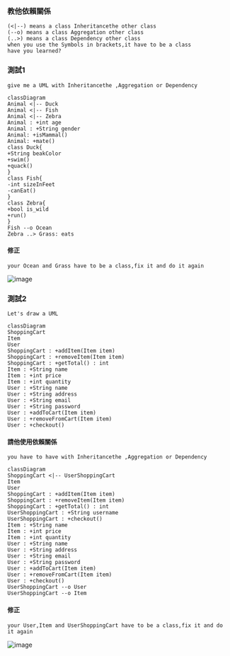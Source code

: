 ### 教他依賴關係
```
(<|--) means a class Inheritancethe other class
(--o) means a class Aggregation other class
(..>) means a class Dependency other class
when you use the Symbols in brackets,it have to be a class 
have you learned?
```
### 測試1
```
give me a UML with Inheritancethe ,Aggregation or Dependency 
```
```
classDiagram
Animal <|-- Duck
Animal <|-- Fish
Animal <|-- Zebra
Animal : +int age
Animal : +String gender
Animal: +isMammal()
Animal: +mate()
class Duck{
+String beakColor
+swim()
+quack()
}
class Fish{
-int sizeInFeet
-canEat()
}
class Zebra{
+bool is_wild
+run()
}
Fish --o Ocean
Zebra ..> Grass: eats
```

#### 修正
```
your Ocean and Grass have to be a class,fix it and do it again
```
![image](https://user-images.githubusercontent.com/47078512/206824008-f27ce852-828d-4a36-bb94-7f538b28e2fb.png)

### 測試2
```
Let's draw a UML
```
```
classDiagram
ShoppingCart
Item
User
ShoppingCart : +addItem(Item item)
ShoppingCart : +removeItem(Item item)
ShoppingCart : +getTotal() : int
Item : +String name
Item : +int price
Item : +int quantity
User : +String name
User : +String address
User : +String email
User : +String password
User : +addToCart(Item item)
User : +removeFromCart(Item item)
User : +checkout()
```

#### 請他使用依賴關係
```
you have to have with Inheritancethe ,Aggregation or Dependency 
```
```
classDiagram
ShoppingCart <|-- UserShoppingCart
Item
User
ShoppingCart : +addItem(Item item)
ShoppingCart : +removeItem(Item item)
ShoppingCart : +getTotal() : int
UserShoppingCart : +String username
UserShoppingCart : +checkout()
Item : +String name
Item : +int price
Item : +int quantity
User : +String name
User : +String address
User : +String email
User : +String password
User : +addToCart(Item item)
User : +removeFromCart(Item item)
User : +checkout()
UserShoppingCart --o User
UserShoppingCart --o Item
```
#### 修正
```
your User,Item and UserShoppingCart have to be a class,fix it and do it again
```
![image](https://user-images.githubusercontent.com/47078512/206824489-4dff8755-e9ca-4533-9dbd-ad1c6208e20a.png)
